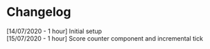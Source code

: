 # Changelog
[14/07/2020 - 1 hour] Initial setup\
[15/07/2020 - 1 hour] Score counter component and incremental tick